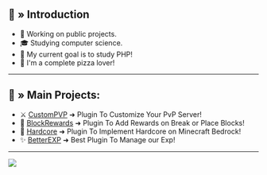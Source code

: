 <h2> 👋 » Introduction </h2>
  <div>
    <ul>
      <li>🔭 Working on public projects.</li>
      <li>🎓 Studying computer science.</li>
      <li>🔮 My current goal is to study PHP!</li>
      <li>🍕 I'm a complete pizza lover!</li>
    </ul>
  </div>
  
---

  <h2> 🚀 » Main Projects: </h2>
  <div>
    <ul>
      <li>⚔ <a href="https://github.com/Henry12960/CustomPVP">CustomPVP</a> ➜ Plugin To Customize Your PvP Server!</li>
      <li>🧱 <a href="https://github.com/Henry12960/BlockRewards">BlockRewards</a> ➜ Plugin To Add Rewards on Break or Place Blocks!</li>
      <li>💖 <a href="https://github.com/Henry12960/Hardcore">Hardcore</a> ➜ Plugin To Implement Hardcore on Minecraft Bedrock!</li>
      <li>✨ <a href="https://github.com/Henry12960/BetterEXP">BetterEXP</a> ➜ Best Plugin To Manage our Exp!</li>
    </ul>
  </div>

---

<div style="in_line">
  <img src="https://github-readme-stats.vercel.app/api/?username=Henry12960&show_icons=true&hide_border=true&theme=algolia&count_private=true">
</div>
